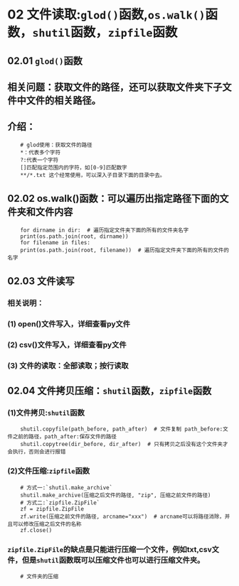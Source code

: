 # 02 文件读取:`glod()`函数,`os.walk()`函数，`shutil`函数，`zipfile`函数
## 02.01 `glod()`函数
## 相关问题：获取文件的路径，还可以获取文件夹下子文件中文件的相关路径。
## 介绍：
        # glod使用：获取文件的路径
        *：代表多个字符
        ?:代表一个字符
        []匹配指定范围内的字符，如[0-9]匹配数字
        **/*.txt 这个经常使用，可以深入子目录下面的目录中去。
## 02.02 os.walk()函数：可以遍历出指定路径下面的文件夹和文件内容
        for dirname in dir:  # 遍历指定文件夹下面的所有的文件夹名字
        print(os.path.join(root, dirname))
        for filename in files:
        print(os.path.join(root, filename))  # 遍历指定文件夹下面的所有的文件的名字
## 02.03 文件读写
### 相关说明：
### (1) open()文件写入，详细查看py文件
### (2) csv()文件写入，详细查看py文件
### (3) 文件的读取：全部读取；按行读取
## 02.04 文件拷贝压缩：`shutil`函数，`zipfile`函数
### (1)文件拷贝:`shutil`函数
        shutil.copyfile(path_before, path_after)  # 文件复制 path_before:文件之前的路径，path_after:保存文件的路径
        shutil.copytree(dir_before, dir_after)  # 只有拷贝之后没有这个文件夹才会执行，否则会进行报错
### (2)文件压缩:`zipfile`函数
        # 方式一:`shutil.make_archive`
        shutil.make_archive(压缩之后文件的路径, "zip", 压缩之前文件的路径)
        # 方式二:`zipfile.ZipFile`
        zf = zipfile.ZipFile
        zf.write(压缩之前文件的路径, arcname="xxx")  # arcname可以将路径消除，并且可以修改压缩之后文件的名称
        zf.close()
### `zipfile.ZipFile`的缺点是只能进行压缩一个文件，例如txt,csv文件，但是`shutil`函数既可以压缩文件也可以进行压缩文件夹。
        # 文件夹的压缩

